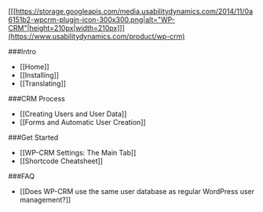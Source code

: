 [[[https://storage.googleapis.com/media.usabilitydynamics.com/2014/11/0a6151b2-wpcrm-plugin-icon-300x300.png|alt="WP-CRM"|height=210px|width=210px]]](https://www.usabilitydynamics.com/product/wp-crm)

###Intro
* [[Home]]
* [[Installing]]
* [[Translating]]

###CRM Process
* [[Creating Users and User Data]]
* [[Forms and Automatic User Creation]]

###Get Started
* [[WP-CRM Settings: The Main Tab]]
* [[Shortcode Cheatsheet]]

###FAQ
* [[Does WP-CRM use the same user database as regular WordPress user management?]]